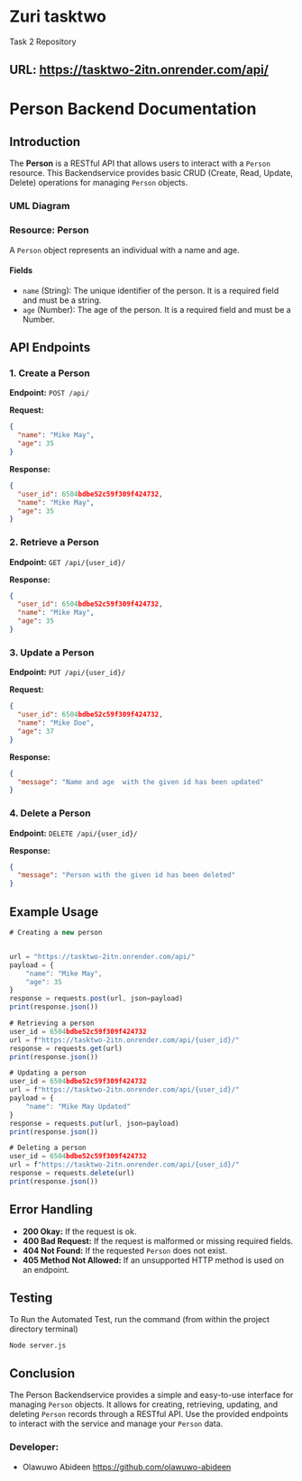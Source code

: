 # Zuri tasktwo

Task 2 Repository

## URL: https://tasktwo-2itn.onrender.com/api/

# Person Backend Documentation

## Introduction

The **Person** is a RESTful API that allows users to interact with a `Person` resource. This Backendservice provides basic CRUD (Create, Read, Update, Delete) operations for managing `Person` objects.

### UML Diagram

### Resource: Person

A `Person` object represents an individual with a name and age.

#### Fields

- `name` (String): The unique identifier of the person. It is a required field and must be a string.
- `age` (Number): The age of the person. It is a required field and must be a Number.

## API Endpoints

### 1. Create a Person

**Endpoint:** `POST /api/`

**Request:**

```json
{
  "name": "Mike May",
  "age": 35
}
```

**Response:**

```json
{
  "user_id": 6504bdbe52c59f309f424732,
  "name": "Mike May",
  "age": 35
}
```

### 2. Retrieve a Person

**Endpoint:** `GET /api/{user_id}/`

**Response:**

```json
{
  "user_id": 6504bdbe52c59f309f424732,
  "name": "Mike May",
  "age": 35
}
```

### 3. Update a Person

**Endpoint:** `PUT /api/{user_id}/`

**Request:**

```json
{
  "user_id": 6504bdbe52c59f309f424732,
  "name": "Mike Doe",
  "age": 37
}
```

**Response:**

```json
{
  "message": "Name and age  with the given id has been updated"
}
```

### 4. Delete a Person

**Endpoint:** `DELETE /api/{user_id}/`

**Response:**

```json
{
  "message": "Person with the given id has been deleted"
}
```

## Example Usage

```Javascript
# Creating a new person


url = "https://tasktwo-2itn.onrender.com/api/"
payload = {
    "name": "Mike May",
    "age": 35
}
response = requests.post(url, json=payload)
print(response.json())

# Retrieving a person
user_id = 6504bdbe52c59f309f424732
url = f"https://tasktwo-2itn.onrender.com/api/{user_id}/"
response = requests.get(url)
print(response.json())

# Updating a person
user_id = 6504bdbe52c59f309f424732
url = f"https://tasktwo-2itn.onrender.com/api/{user_id}/"
payload = {
    "name": "Mike May Updated"
}
response = requests.put(url, json=payload)
print(response.json())

# Deleting a person
user_id = 6504bdbe52c59f309f424732
url = f"https://tasktwo-2itn.onrender.com/api/{user_id}/"
response = requests.delete(url)
print(response.json())
```

## Error Handling

- **200 Okay:** If the request is ok.
- **400 Bad Request:** If the request is malformed or missing required fields.
- **404 Not Found:** If the requested `Person` does not exist.
- **405 Method Not Allowed:** If an unsupported HTTP method is used on an endpoint.

## Testing

To Run the Automated Test, run the command (from within the project directory terminal)

```Node
Node server.js
```

## Conclusion

The Person Backendservice provides a simple and easy-to-use interface for managing `Person` objects. It allows for creating, retrieving, updating, and deleting `Person` records through a RESTful API. Use the provided endpoints to interact with the service and manage your `Person` data.

### Developer:

- Olawuwo Abideen <https://github.com/olawuwo-abideen>
